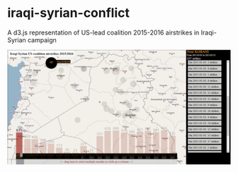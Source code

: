 # iraqi-syrian-conflict
A d3.js representation of US-lead coalition 2015-2016 airstrikes in Iraqi-Syrian campaign

![A gif demo](img/demo.gif?raw=true "Demo")